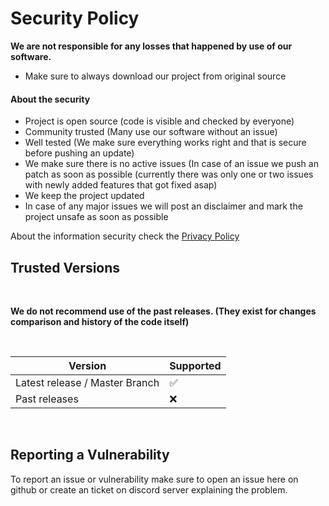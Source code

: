# Security Policy

<b> We are not responsible for any losses that happened by use of our software. </b>
* Make sure to always download our project from original source
<h4> About the security </h4>

* Project is open source (code is visible and checked by everyone)
* Community trusted (Many use our software without an issue)
* Well tested (We make sure everything works right and that is secure before pushing an update)
* We make sure there is no active issues (In case of an issue we push an patch as soon as possible (currently there was only one or two issues with newly added features that got fixed asap)
* We keep the project updated
* In case of any major issues we will post an disclaimer and mark the project unsafe as soon as possible

About the information security check the [Privacy Policy](https://github.com/OSL-Works/Steam-Card-Bot-PRO/blob/master/.github/PRIVACY.md)

## Trusted Versions
<br>

<b> We do not recommend use of the past releases. (They exist for changes comparison and history of the code itself) </b>

<br>

| Version | Supported          |
| ------- | ------------------ |
| Latest release / Master Branch  | :white_check_mark: |
| Past releases   | :x:                |


<br>

## Reporting a Vulnerability

To report an issue or vulnerability make sure to open an issue here on github or create an ticket on discord server explaining the problem.
